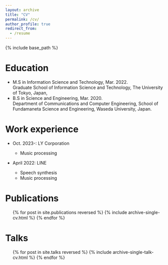 ```yaml
---
layout: archive
title: "CV"
permalink: /cv/
author_profile: true
redirect_from:
  - /resume
---
```


{% include base_path %}

Education
======

- M.S in Information Science and Technology, Mar. 2022.<br>
  Graduate School of Information Science and Technology, The University of Tokyo, Japan,
- B.S in Science and Engineering, Mar. 2020.<br>
  Department of Communications and Computer Engineering, School of Fundamaneta Science and Engineering, Waseda University, Japan.

Work experience
======
- Oct. 2023-: LY Corporation
  - Music processing

- April 2022: LINE
  - Speech synthesis
  - Music processing

Publications
======
  <ul>{% for post in site.publications reversed %}
    {% include archive-single-cv.html %}
  {% endfor %}</ul>
  
Talks
======
  <ul>{% for post in site.talks reversed %}
    {% include archive-single-talk-cv.html  %}
  {% endfor %}</ul>

